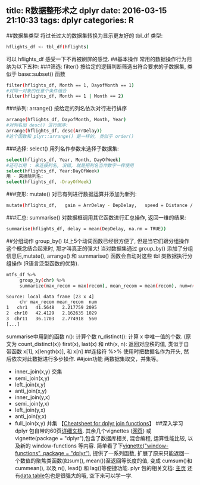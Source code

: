 title: R数据整形术之 dplyr
date: 2016-03-15 21:10:33
tags:  dplyr
categories: R
---
##数据集类型
将过长过大的数据集转换为显示更友好的 tbl_df 类型:
``` bash
hflights_df <- tbl_df(hflights)
```
可以 hflights_df 感受一下不再被刷屏的感觉.
##基本操作
<i class="fa fa-book"></i>常用的数据操作行为归纳为以下五种:
###筛选: filter()
按给定的逻辑判断筛选出符合要求的子数据集, 类似于 base::subset() 函数
``` bash
filter(hflights_df, Month == 1, DayofMonth == 1)
#对同一对象的任意个条件组合
filter(hflights_df, Month == 1 | Month == 2)
```
###排列: arrange()
按给定的列名依次对行进行排序
``` bash
arrange(hflights_df, DayofMonth, Month, Year)
#对列名加 desc() 进行倒序:
arrange(hflights_df, desc(ArrDelay))
#这个函数和 plyr::arrange() 是一样的, 类似于 order()
```
###选择: select()
用列名作参数来选择子数据集:
``` bash
select(hflights_df, Year, Month, DayOfWeek)
#还可以用 : 来连接列名, 没错, 就是把列名当作数字一样使用
select(hflights_df, Year:DayOfWeek)
用 - 来排除列名:
select(hflights_df, -DrayOfWeek)
```
###变形: mutate()
对已有列进行数据运算并添加为新列:
``` bash
mutate(hflights_df,   gain = ArrDelay - DepDelay,   speed = Distance / AirTime * 60)
```
###汇总: summarise()
对数据框调用其它函数进行汇总操作, 返回一维的结果:
``` bash
summarise(hflights_df, delay = mean(DepDelay, na.rm = TRUE))
```
##分组动作 group_by()
以上5个动词函数已经很方便了, 但是当它们跟分组操作这个概念结合起来时, 那才叫真正的强大! 当对数据集通过 group_by() 添加了分组信息后,mutate(), arrange() 和 summarise() 函数会自动对这些 tbl 类数据执行分组操作 (R语言泛型函数的优势).
``` bash
mtfs_df %>%
     group_by(chr) %>%
     summarize(max_recom = max(recom), mean_recom = mean(recom), num=n())

Source: local data frame [23 x 4]
     chr max_recom mean_recom  num
1   chr1   41.5648   2.217759 2095
2  chr10   42.4129   2.162635 1029
3  chr11   36.1703   2.774918  560
[...]
```
<i class="fa fa-book"></i>summarise中用到的函数
<i class="fa fa-fort-awesome"></i>
n(): 计算个数 n_distinct(): 计算 x 中唯一值的个数. (原文为 count_distinct(x))
first(x), last(x) 和 nth(x, n): 返回对应秩的值, 类似于自带函数 x[1], x[length(x)], 和 x[n]
##连接符 %>%
使用时把数据名作为开头, 然后依次对此数据进行多步操作.
##join功能
两数据集取交，并集等。
- inner_join(x,y)  交集
- semi_join(x,y) 
- left_join(x,y)
- anti_join(x,y)
- inner_join(y,x)
- semi_join(y,x)
- left_join(y,x)
- anti_join(y,x)
- full_join(x,y)  并集
【[Cheatsheet for dplyr join functions](http://stat545.com/bit001_dplyr-cheatsheet.html)】
##深入学习
dplyr 包自带的60页<a href="http://cran.rstudio.com/web/packages/dplyr/dplyr.pdf" target="_blank">详细文档</a>.
其余几个vignettes (<a href="http://cran.rstudio.com/web/packages/dplyr/vignettes/" target="_blank">网页</a>) 或 vignette(package = "dplyr"),包含了数据库相关, 混合编程, 运算性能比较, 以及新的 window-functions 等内容.
简单看了下<a href="http://cran.rstudio.com/web/packages/dplyr/vignettes/window-functions.html" target="_blank">vignette("window-functions", package = "dplyr")</a>, 提供了一系列函数, 扩展了原来只能返回一个数值的聚焦类函数(如sum(), mean())至返回等长度的值, 变成 cumsum()和 cummean(), 以及 n(), lead() 和 lag()等便捷功能.
plyr 包的相关文档: <a href="http://plyr.had.co.nz/" target="_blank">主页</a>
还有<a href="http://cran.rstudio.com/web/packages/data.table/" target="_blank">data.table</a>包也是很强大的哦, 空下来可以学一学.